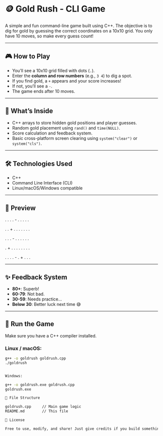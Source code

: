 # 🪙 Gold Rush - CLI Game

A simple and fun command-line game built using C++. The objective is to dig for gold by guessing the correct coordinates on a 10x10 grid. You only have 10 moves, so make every guess count!

---

## 🎮 How to Play

- You’ll see a 10x10 grid filled with dots (`.`).
- Enter the **column and row numbers** (e.g., `3 4`) to dig a spot.
- If you find gold, a `+` appears and your score increases!
- If not, you’ll see a `-`.
- The game ends after 10 moves.

---

## 🧠 What’s Inside

- C++ arrays to store hidden gold positions and player guesses.
- Random gold placement using `rand()` and `time(NULL)`.
- Score calculation and feedback system.
- Basic cross-platform screen clearing using `system("clear")` or `system("cls")`.

---

## 🛠️ Technologies Used

- C++
- Command Line Interface (CLI)
- Linux/macOS/Windows compatible

---

## 📸 Preview

. . . . - . . . . .

. . + . . . . . . .

. . . - . . . . . .

. + . . . . . . . .

. . . . - . + . . .



---

## ✨ Feedback System

- **80+**: Superb!
- **60-79**: Not bad.
- **30-59**: Needs practice...
- **Below 30**: Better luck next time 😅

---

## 🚀 Run the Game

Make sure you have a C++ compiler installed.

### Linux / macOS:
```bash
g++ -o goldrush goldrush.cpp
./goldrush


Windows:

g++ -o goldrush.exe goldrush.cpp
goldrush.exe

📁 File Structure

goldrush.cpp     // Main game logic
README.md        // This file

📜 License

Free to use, modify, and share! Just give credits if you build something awesome on top of it.
